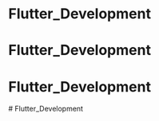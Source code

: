 # Flutter_Development
# Flutter_Development
# Flutter_Development
#   F l u t t e r _ D e v e l o p m e n t  
 